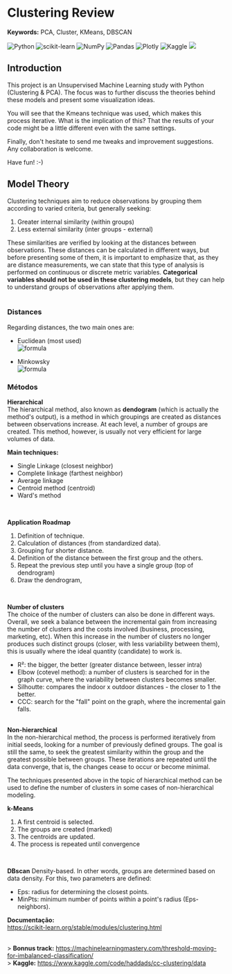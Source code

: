 # Clustering Review
**Keywords:** PCA, Cluster, KMeans, DBSCAN

![Python](https://img.shields.io/badge/python-3670A0?style=for-the-badge&logo=python&logoColor=ffdd54)
![scikit-learn](https://img.shields.io/badge/scikit--learn-%23F7931E.svg?style=for-the-badge&logo=scikit-learn&logoColor=white)
![NumPy](https://img.shields.io/badge/numpy-%23013243.svg?style=for-the-badge&logo=numpy&logoColor=white)
![Pandas](https://img.shields.io/badge/pandas-%23150458.svg?style=for-the-badge&logo=pandas&logoColor=white)
![Plotly](https://img.shields.io/badge/Plotly-%233F4F75.svg?style=for-the-badge&logo=plotly&logoColor=white)
![Kaggle](https://img.shields.io/badge/Kaggle-035a7d?style=for-the-badge&logo=kaggle&logoColor=white)
![](https://api.visitorbadge.io/api/VisitorHit?user=samuel-haddad&repo=ClusteringReview&countColor=#40e0d0)

## Introduction
This project is an Unsupervised Machine Learning study with Python (Clustering & PCA). The focus was to further discuss the theories behind these models and present some visualization ideas.

You will see that the Kmeans technique was used, which makes this process iterative. What is the implication of this? That the results of your code might be a little different even with the same settings.

Finally, don't hesitate to send me tweaks and improvement suggestions.
Any collaboration is welcome.

Have fun! :-)

## **Model Theory**
Clustering techniques aim to reduce observations by grouping them according to varied criteria, but generally seeking:

1. Greater internal similarity (within groups)
2. Less external similarity (inter groups - external)

These similarities are verified by looking at the distances between observations. These distances can be calculated in different ways, but before presenting some of them, it is important to emphasize that, as they are distance measurements, we can state that this type of analysis is performed on continuous or discrete metric variables. **Categorical variables should not be used in these clustering models**, but they can help to understand groups of observations after applying them.
<br><br>

### **Distances**
Regarding distances, the two main ones are:
- Euclidean (most used) <br>
![formula](https://render.githubusercontent.com/render/math?math=\color{white}\large\d_E=\sqrt{\sum_{i=1}^k(x_i-w_i)^2})

- Minkowsky <br>
![formula](https://render.githubusercontent.com/render/math?math=\color{white}\large\d_p(x_i,x_j)=(\sum_{k=1}^d|x_i-w_i|^p)^\frac{1}{p})

### **Métodos**

**Hierarchical**<br>
The hierarchical method, also known as **dendogram** (which is actually the method's output), is a method in which groupings are created as distances between observations increase. At each level, a number of groups are created. This method, however, is usually not very efficient for large volumes of data.<br>

**Main techniques:**
- Single Linkage (closest neighbor)
- Complete linkage (farthest neighbor)
- Average linkage
- Centroid method (centroid)
- Ward's method
<br>

**Application Roadmap**
1. Definition of technique.
2. Calculation of distances (from standardized data).
3. Grouping fur shorter distance.
4. Definition of the distance between the first group and the others.
5. Repeat the previous step until you have a single group (top of dendrogram)
6. Draw the dendrogram,
<br>

**Number of clusters**<br>
The choice of the number of clusters can also be done in different ways. Overall, we seek a balance between the incremental gain from increasing the number of clusters and the costs involved (business, processing, marketing, etc). When this increase in the number of clusters no longer produces such distinct groups (closer, with less variability between them), this is usually where the ideal quantity (candidate) to work is.
- R²: the bigger, the better (greater distance between, lesser intra)
- Elbow (cotevel method): a number of clusters is searched for in the graph curve, where the variability between clusters becomes smaller.
- Silhoutte: compares the indoor x outdoor distances - the closer to 1 the better.
- CCC: search for the "fall" point on the graph, where the incremental gain falls.
<br><br>

**Non-hierarchical** <br>
In the non-hierarchical method, the process is performed iteratively from initial seeds, looking for a number of previously defined groups. The goal is still the same, to seek the greatest similarity within the group and the greatest possible between groups. These iterations are repeated until the data converge, that is, the changes cease to occur or become minimal. <br>

The techniques presented above in the topic of hierarchical method can be used to define the number of clusters in some cases of non-hierarchical modeling.

**k-Means**
1. A first centroid is selected.
2. The groups are created (marked)
3. The centroids are updated.
4. The process is repeated until convergence
<br>

**DBscan**
Density-based. In other words, groups are determined based on data density. For this, two parameters are defined:
- Eps: radius for determining the closest points.
- MinPts: minimum number of points within a point's radius (Eps-neighbors).

**Documentação:**
<br>https://scikit-learn.org/stable/modules/clustering.html </br>


<br> > **Bonnus track:** https://machinelearningmastery.com/threshold-moving-for-imbalanced-classification/
<br> > **Kaggle:** https://www.kaggle.com/code/haddads/cc-clustering/data
